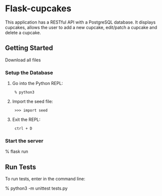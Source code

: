 Flask-cupcakes
===========================

This application has a RESTful API with a PostgreSQL database. It displays cupcakes, allows the user to add a new cupcake, edit/patch a cupcake and delete a cupcake.


Getting Started
---------------

Download all files

### Setup the Database

1. Go into the Python REPL:

        % python3
        
2. Import the seed file:

        >>> import seed
        
3. Exit the REPL:

        ctrl + D
        

### Start the server

% flask run


Run Tests
---------

To run tests, enter in the command line:

% python3 -m unittest tests.py

